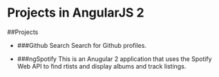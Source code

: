 # Projects in AngularJS 2

##Projects
- ###Github Search
Search for Github profiles.

- ###ngSpotify
This is an Anugular 2 application that uses the Spotify Web API to find rtists and display albums and track listings.